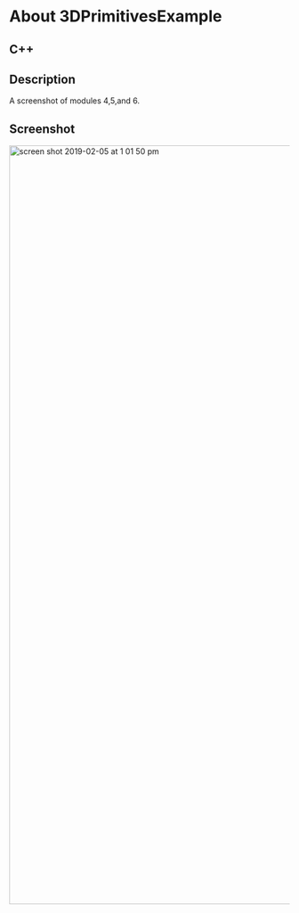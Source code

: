 # About 3DPrimitivesExample

## C++


## Description

A screenshot of modules 4,5,and 6.


## Screenshot
<img width="1363" alt="screen shot 2019-02-05 at 1 01 50 pm" src="https://user-images.githubusercontent.com/42790306/52294595-bc4b9e80-2947-11e9-8c70-d3ef1abbdcae.png">


